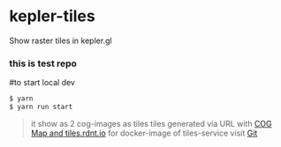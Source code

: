 # kepler-tiles
Show raster tiles in kepler.gl
### this is test repo

#to start local dev
```bash
$ yarn
$ yarn run start
```
> it show as 2 cog-images as tiles
> tiles generated via URL with [COG Map and tiles.rdnt.io](https://medium.com/radiant-earth-insights/cog-map-and-tiles-rdnt-io-ad0745388a14)
> for docker-image of tiles-service visit [Git](https://github.com/radiantearth/tiles.rdnt.io) 
